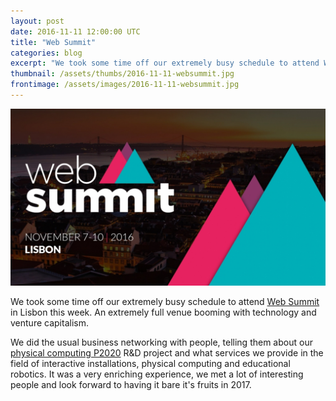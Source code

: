 ```yaml
---
layout: post
date: 2016-11-11 12:00:00 UTC
title: "Web Summit"
categories: blog
excerpt: "We took some time off our extremely busy schedule to attend Web Summit in Lisbon this week."
thumbnail: /assets/thumbs/2016-11-11-websummit.jpg
frontimage: /assets/images/2016-11-11-websummit.jpg
---
```


![](/assets/images/2016-11-11-websummit.jpg)

We took some time off our extremely busy schedule to attend [Web Summit][1] in Lisbon this week. An extremely full venue booming with technology and venture capitalism.

We did the usual business networking with people, telling them about our [physical computing P2020][2] R&D project and what services we provide in the field of interactive installations, physical computing and educational robotics. It was a very enriching experience, we met a lot of interesting people and look forward to having it bare it's fruits in 2017.

[1]: https://websummit.net/
[2]: http://physical-computing.artica.cc/
